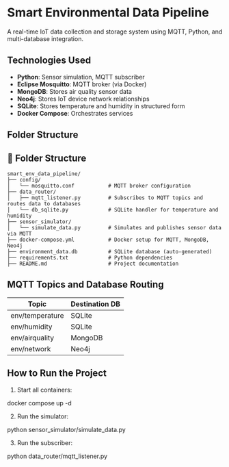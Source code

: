 # Smart Environmental Data Pipeline

A real-time IoT data collection and storage system using MQTT, Python, and multi-database integration.

## Technologies Used

- **Python**: Sensor simulation, MQTT subscriber
- **Eclipse Mosquitto**: MQTT broker (via Docker)
- **MongoDB**: Stores air quality sensor data
- **Neo4j**: Stores IoT device network relationships
- **SQLite**: Stores temperature and humidity in structured form
- **Docker Compose**: Orchestrates services

 
## Folder Structure
## 📁 Folder Structure

```
smart_env_data_pipeline/
├── config/
│   └── mosquitto.conf           # MQTT broker configuration
├── data_router/
│   ├── mqtt_listener.py         # Subscribes to MQTT topics and routes data to databases
│   └── db_sqlite.py             # SQLite handler for temperature and humidity
├── sensor_simulator/
│   └── simulate_data.py         # Simulates and publishes sensor data via MQTT
├── docker-compose.yml           # Docker setup for MQTT, MongoDB, Neo4j
├── environment_data.db          # SQLite database (auto-generated)
├── requirements.txt             # Python dependencies
├── README.md                    # Project documentation
```


## MQTT Topics and Database Routing

| Topic             | Destination DB |
|------------------|----------------|
| env/temperature   | SQLite         |
| env/humidity      | SQLite         |
| env/airquality    | MongoDB        |
| env/network       | Neo4j          |

## How to Run the Project

1. Start all containers:

docker compose up -d

2. Run the simulator:

python sensor_simulator/simulate_data.py

3. Run the subscriber:

python data_router/mqtt_listener.py
